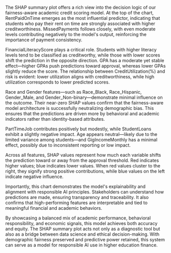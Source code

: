 
The SHAP summary plot offers a rich view into the decision logic of our fairness-aware academic credit scoring model. At the top of the chart, RentPaidOnTime emerges as the most influential predictor, indicating that students who pay their rent on time are strongly associated with higher creditworthiness. MissedPayments follows closely, with even moderate levels contributing negatively to the model's output, reinforcing the importance of payment consistency.

FinancialLiteracyScore plays a critical role. Students with higher literacy levels tend to be classified as creditworthy, while those with lower scores shift the prediction in the opposite direction. GPA has a moderate yet stable effect—higher GPAs push predictions toward approval, whereas lower GPAs slightly reduce the score. The relationship between CreditUtilization(%) and risk is evident: lower utilization aligns with creditworthiness, while high utilization corresponds to lower predicted scores.

Race and Gender features—such as Race_Black, Race_Hispanic, Gender_Male, and Gender_Non-binary—demonstrate minimal influence on the outcome. Their near-zero SHAP values confirm that the fairness-aware model architecture is successfully neutralizing demographic bias. This ensures that the predictions are driven more by behavioral and academic indicators rather than identity-based attributes.

PartTimeJob contributes positively but modestly, while StudentLoans exhibit a slightly negative impact. Age appears neutral—likely due to the limited variance among students—and GigIncomeMonthly has a minimal effect, possibly due to inconsistent reporting or low impact.

Across all features, SHAP values represent how much each variable shifts the prediction toward or away from the approval threshold. Red indicates higher values; blue indicates lower values. When red values cluster to the right, they signify strong positive contributions, while blue values on the left indicate negative influence.

Importantly, this chart demonstrates the model's explainability and alignment with responsible AI principles. Stakeholders can understand how predictions are made, ensuring transparency and traceability. It also confirms that high-performing features are interpretable and tied to meaningful financial and academic behaviors.

By showcasing a balanced mix of academic performance, behavioral responsibility, and economic signals, this model achieves both accuracy and equity. The SHAP summary plot acts not only as a diagnostic tool but also as a bridge between data science and ethical decision-making. With demographic fairness preserved and predictive power retained, this system can serve as a model for responsible AI use in higher education finance.
